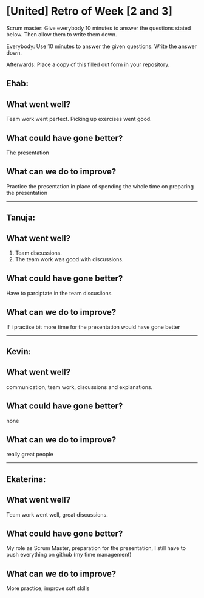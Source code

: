 # [United] Retro of Week [2 and 3]
Scrum master: Give everybody 10 minutes to answer the questions stated below. Then allow them to write them down.

Everybody: Use 10 minutes to answer the given questions. Write the answer down.

Afterwards: Place a copy of this filled out form in your repository.
## Ehab:
## What went well?
Team work went perfect.
Picking up exercises went good.

## What could have gone better?
The presentation

## What can we do to improve?
Practice the presentation in place of spending the whole time on preparing the presentation
***

## Tanuja:
## What went well?
1. Team discussions.
2. The team work was good with discussions.


## What could have gone better?
 Have to parciptate in the team discusiions.

## What can we do to improve?
 If i practise bit more time for the presentation would have gone better

***

## Kevin:
 ## What went well?
 communication, team work, discussions and explanations.

## What could have gone better?
none

## What can we do to improve?
really great people

***

 ## Ekaterina:

 ## What went well?
 Team work went well, great discussions.

## What could have gone better?
My role as Scrum Master, preparation for the presentation, I still have to push everything on github (my time management)

## What can we do to improve?
More practice, improve soft skills